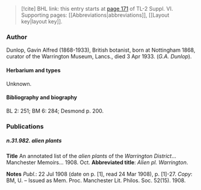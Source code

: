 > [!cite] BHL link: this entry starts at [page 171](https://www.biodiversitylibrary.org/item/103835#page/181/mode/1up) of TL-2 Suppl. VI.
> Supporting pages: [[Abbreviations|abbreviations]], [[Layout key|layout key]].

### Author

Dunlop, Gavin Alfred (1868-1933), British botanist, born at Nottingham 1868, curator of the Warrington Museum, Lancs., died 3 Apr 1933. (*G.A. Dunlop*).

#### Herbarium and types

Unknown.

#### Bibliography and biography

BL 2: 251; BM 6: 284; Desmond p. 200.

### Publications

##### n.31.982. alien plants

**Title**
An annotated list of the *alien plants* of the *Warrington District*... Manchester Memoirs... 1908. Oct.
**Abbreviated title**: *Alien pl. Warrington*.

**Notes**
*Publ*.: 22 Jul 1908 (date on p. \[1\], read 24 Mar 1908), p. \[1\]-27. *Copy*: BM, U. – Issued as Mem. Proc. Manchester Lit. Philos. Soc. 52(15). 1908.

